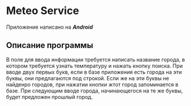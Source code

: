 # Meteo Service
Приложение написано на ***Android***
## Описание программы
В поле для ввода информации требуется написать название города, в котором требуется узнать температуру и нажать кнопку поиска. При вводе двух первых букв, если в базе приложения есть города на эти буквы, они предлагаются под строкой. Если же на эти буквы не найденро городов, при нажатии кнопки жтот город запоминается в базе. При следующим вводе города, начинающегося на те же буквы, будет предложен прошлый город.
